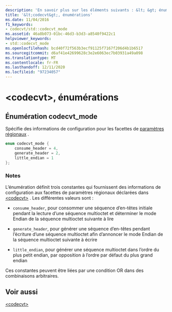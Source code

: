 ```yaml
---
description: 'En savoir plus sur les éléments suivants : &lt; &gt; énumérations codecvt'
title: '&lt;codecvt&gt;, énumérations'
ms.date: 11/04/2016
f1_keywords:
- codecvt/std::codecvt_mode
ms.assetid: 46a8b073-01bc-46d3-b3d3-a8540f9422c1
helpviewer_keywords:
- std::codecvt_mode
ms.openlocfilehash: bcd40f72f563b3ecf91125f7167f206d4b1b6517
ms.sourcegitcommit: d6af41e42699628c3e2e6063ec7b03931a49a098
ms.translationtype: MT
ms.contentlocale: fr-FR
ms.lasthandoff: 12/11/2020
ms.locfileid: "97234057"
---
```

# <a name="ltcodecvtgt-enums"></a>&lt;codecvt&gt;, énumérations

## <a name="codecvt_mode-enumeration"></a><a name="codecvt_mode"></a> Énumération codecvt_mode

Spécifie des informations de configuration pour les facettes de [paramètres régionaux](../standard-library/locale-class.md) .

```cpp
enum codecvt_mode {
    consume_header = 4,
    generate_header = 2,
    little_endian = 1
};
```

### <a name="remarks"></a>Notes

L’énumération définit trois constantes qui fournissent des informations de configuration aux facettes de paramètres régionaux déclarées dans [\<codecvt>](../standard-library/codecvt.md) . Les différentes valeurs sont :

- `consume_header`, pour consommer une séquence d’en-têtes initiale pendant la lecture d’une séquence multioctet et déterminer le mode Endian de la séquence multioctet suivante à lire

- `generate_header`, pour générer une séquence d’en-têtes pendant l’écriture d’une séquence multioctet afin d’annoncer le mode Endian de la séquence multioctet suivante à écrire

- `little_endian`, pour générer une séquence multioctet dans l’ordre du plus petit endian, par opposition à l’ordre par défaut du plus grand endian

Ces constantes peuvent être liées par une condition OR dans des combinaisons arbitraires.

## <a name="see-also"></a>Voir aussi

[\<codecvt>](../standard-library/codecvt.md)
